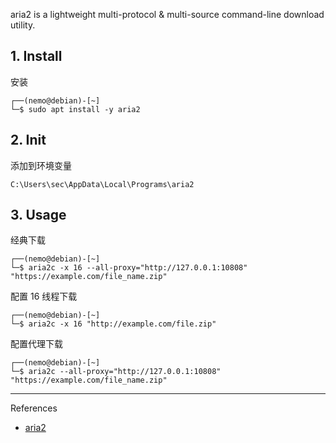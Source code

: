 aria2 is a lightweight multi-protocol & multi-source command-line download utility.

## 1. Install

安装

```
┌──(nemo@debian)-[~]
└─$ sudo apt install -y aria2
```

## 2. Init

添加到环境变量

```
C:\Users\sec\AppData\Local\Programs\aria2
```

## 3. Usage

经典下载

```
┌──(nemo@debian)-[~]
└─$ aria2c -x 16 --all-proxy="http://127.0.0.1:10808" "https://example.com/file_name.zip"
```

配置 16 线程下载

```
┌──(nemo@debian)-[~]
└─$ aria2c -x 16 "http://example.com/file.zip"
```

配置代理下载

```
┌──(nemo@debian)-[~]
└─$ aria2c --all-proxy="http://127.0.0.1:10808" "https://example.com/file_name.zip"
```

---

References

- [aria2](https://aria2.github.io/)
